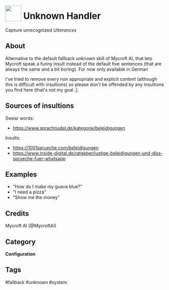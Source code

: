 # <img src='https://raw.githack.com/FortAwesome/Font-Awesome/master/svgs/solid/question.svg' card_color='#22a7f0' width='50' height='50' style='vertical-align:bottom'/> Unknown Handler
Capture unrecognized _Utterances_

## About
Alternative to the default fallback unknown skill of Mycroft AI, that lets Mycroft speak a funny insult instead of the default five sentences (that are always the same and a bit boring). For now only available in German

I've tried to remove every non appropriate and explicit content (although this is difficult with insultions) so please don't be offended by any insultions you find here (that's not my goal ;).

## Sources of insultions
Swear words:
* https://www.sprachnudel.de/kategorie/beleidigungen

Insults:
* https://1001sprueche.com/beleidigungen
* https://www.inside-digital.de/ratgeber/lustige-beleidigungen-und-diss-sprueche-fuer-whatsapp

## Examples
* "How do I make my guava blue?"
* "I need a pizza"
* "Show me the money"

## Credits
Mycroft AI (@MycroftAI)

## Category
**Configuration**

## Tags
#fallback
#unknown
#system
